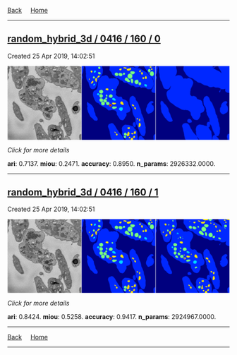 
[Back](..)&nbsp;&nbsp;&nbsp;&nbsp;&nbsp;[Home](https://leapmanlab.github.io/snapshots)

---

<div class="summary"><a href="0"><h2>random_hybrid_3d / 0416 / 160 / 0</h2></a><p>Created 25 Apr 2019, 14:02:51
</p><a href="0"><img src="0/media/summary.png" align="center"></a><p>
<i>Click for more details</i>
</p></div>

**ari**: 0.7137. **miou**: 0.2471. **accuracy**: 0.8950. **n_params**: 2926332.0000. 

---

<div class="summary"><a href="1"><h2>random_hybrid_3d / 0416 / 160 / 1</h2></a><p>Created 25 Apr 2019, 14:02:51
</p><a href="1"><img src="1/media/summary.png" align="center"></a><p>
<i>Click for more details</i>
</p></div>

**ari**: 0.8424. **miou**: 0.5258. **accuracy**: 0.9417. **n_params**: 2924967.0000. 

---

[Back](..)&nbsp;&nbsp;&nbsp;&nbsp;&nbsp;[Home](https://leapmanlab.github.io/snapshots)

---